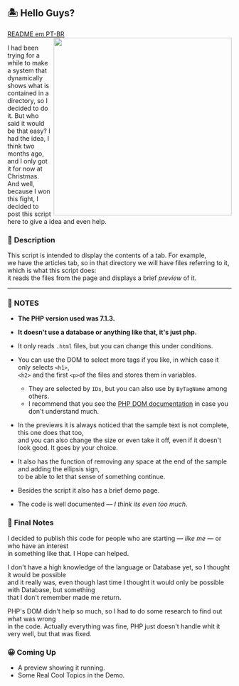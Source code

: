 ## 🏝 **Hello Guys?**
<a href="./Readme - PT-BR.md">README em PT-BR</a><br>
<img src="https://analyticsindiamag.com/wp-content/uploads/2018/12/programming.gif" align="right" width="400">

I had been trying for a while to make a system that dynamically shows what is contained in a directory, so I decided to do it. But who said it would be that easy? 
I had the idea, I think two months ago, and I only got it for now at Christmas.
And well, because I won this fight, I decided to post this script here to give a
idea and even help.

### 📕 **Description**
This script is intended to display the contents of a tab. For example,  
we have the articles tab, so in that directory we will have files referring to it,  
which is what this script does:  
it reads the files from the page and displays a brief <i>preview</i> of it.
***
### 📃 **NOTES**
- **The PHP version used was 7.1.3.**
- **It doesn't use a database or anything like that, it's just php.**
- It only reads `.html` files, but you can change this under conditions.

- You can use the DOM to select more tags if you like, in which case it only selects `<h1>`,  
`<h2>` and the first `<p>`of the files and stores them in variables.
  - They are selected by `IDs`, but you can also use by `ByTagName` among others.  
  - I recommend that you see the [PHP DOM documentation](https://www.php.net/manual/en/book.dom.php "PHP: DOM - Manual")
  in case you don't understand much.

- In the previews it is always noticed that the sample text is not complete, this one does that too,  
  and you can also change the size or even take it off, even if it doesn't look good. It goes by your choice.

- It also has the function of removing any space at the end of the sample and adding the ellipsis sign,  
  to be able to let that sense of something continue.

- Besides the script it also has a brief demo page.

- The code is well documented — *I think its even too much*.

### 📃 **Final Notes**
I decided to publish this code for people who are starting — *like me* — or who have an interest  
in something like that. I Hope can helped.

I don't have a high knowledge of the language or Database yet, so I thought it would be possible  
and it really was, even though last time I thought it would only be possible with Database, but something  
that I don't remember made me return.

PHP's DOM didn't help so much, so I had to do some research to find out what was wrong  
in the code. Actually everything was fine, PHP just doesn't handle whit it very well, but that was fixed.

### 😀 **Coming Up**
- A preview showing it running.
- Some Real Cool Topics in the Demo.
